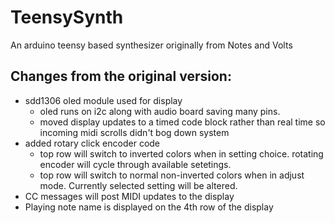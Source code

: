 # TeensySynth
An arduino teensy based synthesizer originally from Notes and Volts

## Changes from the original version:
* sdd1306 oled module used for display
  * oled runs on i2c along with audio board saving many pins.
  * moved display updates to a timed code block rather than real time so incoming midi scrolls didn't bog down system
* added rotary click encoder code
  * top row will switch to inverted colors when in setting choice.  rotating encoder will cycle through available setetings.
  * top row will switch to normal non-inverted colors when in adjust mode.  Currently selected setting will be altered.
* CC messages will post MIDI updates to the display
* Playing note name is displayed on the 4th row of the display
  
